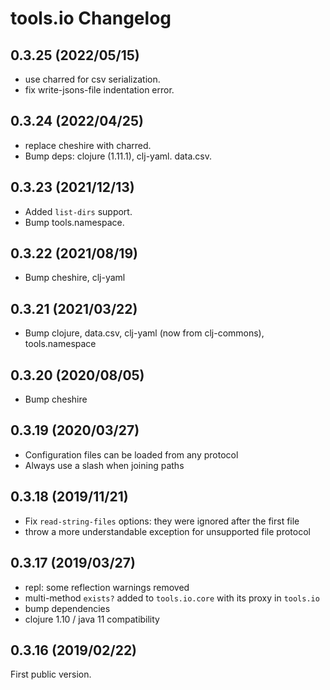 # tools.io Changelog

## 0.3.25 (2022/05/15)
* use charred for csv serialization.
* fix write-jsons-file indentation error.

## 0.3.24 (2022/04/25)
* replace cheshire with charred.
* Bump deps: clojure (1.11.1), clj-yaml. data.csv.

## 0.3.23 (2021/12/13)
* Added `list-dirs` support.
* Bump tools.namespace.

## 0.3.22 (2021/08/19)
* Bump cheshire, clj-yaml

## 0.3.21 (2021/03/22)
* Bump clojure, data.csv, clj-yaml (now from clj-commons), tools.namespace

## 0.3.20 (2020/08/05)
* Bump cheshire

## 0.3.19 (2020/03/27)
* Configuration files can be loaded from any protocol
* Always use a slash when joining paths

## 0.3.18 (2019/11/21)
* Fix `read-string-files` options: they were ignored after the first file
* throw a more understandable exception for unsupported file protocol

## 0.3.17 (2019/03/27)
* repl: some reflection warnings removed
* multi-method `exists?` added to `tools.io.core` with its proxy in `tools.io`
* bump dependencies
* clojure 1.10 / java 11 compatibility

## 0.3.16 (2019/02/22)

First public version.
